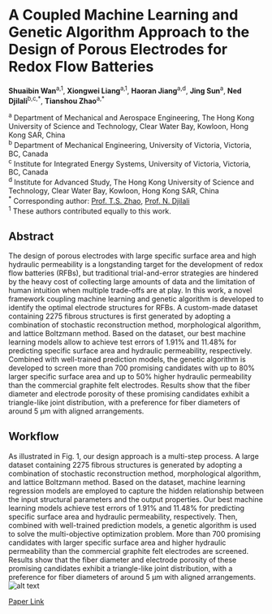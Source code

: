 # A Coupled Machine Learning and Genetic Algorithm Approach to the Design of Porous Electrodes for Redox Flow Batteries
**Shuaibin Wan**<sup>a,1</sup>, **Xiongwei Liang**<sup>a,1</sup>, **Haoran Jiang**<sup>a,d</sup>, **Jing Sun**<sup>a</sup>, **Ned Djilali**<sup>b,c,\*</sup>, **Tianshou Zhao**<sup>a,\*</sup> <br/>

<sup>a</sup> Department of Mechanical and Aerospace Engineering, The Hong Kong University of Science and Technology, Clear Water Bay, Kowloon, Hong Kong SAR, China <br/>
<sup>b</sup> Department of Mechanical Engineering, University of Victoria, Victoria, BC, Canada <br/>
<sup>c</sup> Institute for Integrated Energy Systems, University of Victoria, Victoria, BC, Canada <br/>
<sup>d</sup> Institute for Advanced Study, The Hong Kong University of Science and Technology, Clear Water Bay, Kowloon, Hong Kong SAR, China <br/>
<sup>\*</sup> Corresponding author: [Prof. T.S. Zhao](https://scholar.google.com/citations?user=0mUWHUQAAAAJ&hl=en), [Prof. N. Djilali](https://scholar.google.ca/citations?user=TcpC3GgAAAAJ&hl=en) <br/>
<sup>1</sup> These authors contributed equally to this work. <br/>

## Abstract
The design of porous electrodes with large specific surface area and high hydraulic permeability is a longstanding target for the development of redox flow batteries (RFBs), but traditional trial-and-error strategies are hindered by the heavy cost of collecting large amounts of data and the limitation of human intuition when multiple trade-offs are at play. In this work, a novel framework coupling machine learning and genetic algorithm is developed to identify the optimal electrode structures for RFBs. A custom-made dataset containing 2275 fibrous structures is first generated by adopting a combination of stochastic reconstruction method, morphological algorithm, and lattice Boltzmann method. Based on the dataset, our best machine learning models allow to achieve test errors of 1.91% and 11.48% for predicting specific surface area and hydraulic permeability, respectively. Combined with well-trained prediction models, the genetic algorithm is developed to screen more than 700 promising candidates with up to 80% larger specific surface area and up to 50% higher hydraulic permeability than the commercial graphite felt electrodes. Results show that the fiber diameter and electrode porosity of these promising candidates exhibit a triangle-like joint distribution, with a preference for fiber diameters of around 5 μm with aligned arrangements.

## Workflow
As illustrated in Fig. 1, our design
approach is a multi-step process. A large dataset containing 2275 fibrous
structures is generated by adopting a combination of stochastic reconstruction
method, morphological algorithm, and lattice Boltzmann
method. Based on the dataset, machine learning regression models are
employed to capture the hidden relationship between the input structural
parameters and the output properties. Our best machine learning
models achieve test errors of 1.91% and 11.48% for predicting specific
surface area and hydraulic permeability, respectively. Then, combined
with well-trained prediction models, a genetic algorithm is used to solve
the multi-objective optimization problem. More than 700 promising
candidates with larger specific surface area and higher hydraulic
permeability than the commercial graphite felt electrodes are screened.
Results show that the fiber diameter and electrode porosity of these
promising candidates exhibit a triangle-like joint distribution, with a
preference for fiber diameters of around 5 μm with aligned
arrangements.
![alt text](https://github.com/HarryBinary/Porous-Electrode-Design/edit/main/workflow.png)

[Paper Link](https://www.sciencedirect.com/science/article/abs/pii/S0306261921006073)
